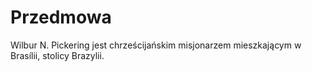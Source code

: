 # Przedmowa
Wilbur N. Pickering jest chrześcijańskim misjonarzem mieszkającym w Brasílii, stolicy Brazylii.